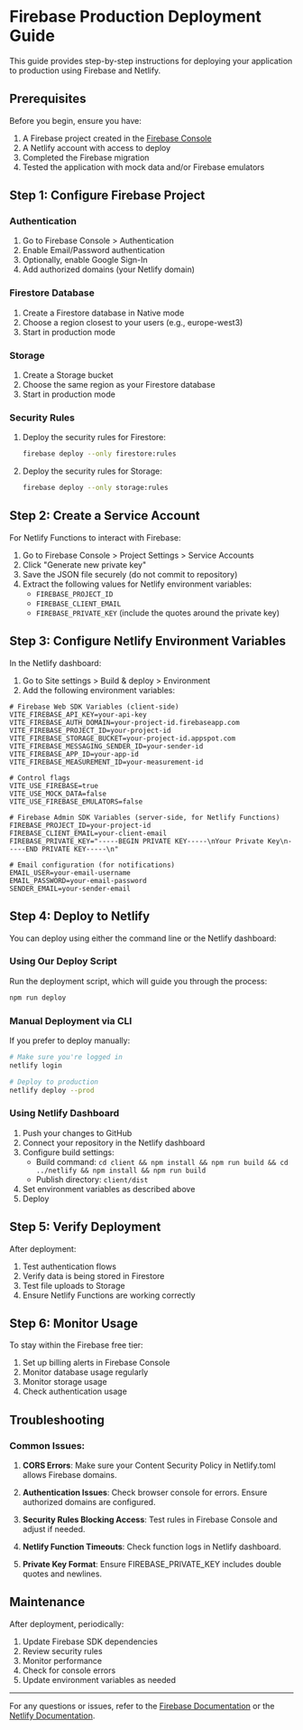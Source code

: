 # Firebase Production Deployment Guide

This guide provides step-by-step instructions for deploying your application to production using Firebase and Netlify.

## Prerequisites

Before you begin, ensure you have:

1. A Firebase project created in the [Firebase Console](https://console.firebase.google.com/)
2. A Netlify account with access to deploy
3. Completed the Firebase migration
4. Tested the application with mock data and/or Firebase emulators

## Step 1: Configure Firebase Project

### Authentication
1. Go to Firebase Console > Authentication
2. Enable Email/Password authentication
3. Optionally, enable Google Sign-In
4. Add authorized domains (your Netlify domain)

### Firestore Database
1. Create a Firestore database in Native mode
2. Choose a region closest to your users (e.g., europe-west3)
3. Start in production mode

### Storage
1. Create a Storage bucket
2. Choose the same region as your Firestore database
3. Start in production mode

### Security Rules
1. Deploy the security rules for Firestore:
   ```bash
   firebase deploy --only firestore:rules
   ```
2. Deploy the security rules for Storage:
   ```bash
   firebase deploy --only storage:rules
   ```

## Step 2: Create a Service Account

For Netlify Functions to interact with Firebase:

1. Go to Firebase Console > Project Settings > Service Accounts
2. Click "Generate new private key"
3. Save the JSON file securely (do not commit to repository)
4. Extract the following values for Netlify environment variables:
   - `FIREBASE_PROJECT_ID`
   - `FIREBASE_CLIENT_EMAIL`
   - `FIREBASE_PRIVATE_KEY` (include the quotes around the private key)

## Step 3: Configure Netlify Environment Variables

In the Netlify dashboard:

1. Go to Site settings > Build & deploy > Environment
2. Add the following environment variables:

```
# Firebase Web SDK Variables (client-side)
VITE_FIREBASE_API_KEY=your-api-key
VITE_FIREBASE_AUTH_DOMAIN=your-project-id.firebaseapp.com
VITE_FIREBASE_PROJECT_ID=your-project-id
VITE_FIREBASE_STORAGE_BUCKET=your-project-id.appspot.com
VITE_FIREBASE_MESSAGING_SENDER_ID=your-sender-id
VITE_FIREBASE_APP_ID=your-app-id
VITE_FIREBASE_MEASUREMENT_ID=your-measurement-id

# Control flags
VITE_USE_FIREBASE=true
VITE_USE_MOCK_DATA=false
VITE_USE_FIREBASE_EMULATORS=false

# Firebase Admin SDK Variables (server-side, for Netlify Functions)
FIREBASE_PROJECT_ID=your-project-id
FIREBASE_CLIENT_EMAIL=your-client-email
FIREBASE_PRIVATE_KEY="-----BEGIN PRIVATE KEY-----\nYour Private Key\n-----END PRIVATE KEY-----\n"

# Email configuration (for notifications)
EMAIL_USER=your-email-username
EMAIL_PASSWORD=your-email-password
SENDER_EMAIL=your-sender-email
```

## Step 4: Deploy to Netlify

You can deploy using either the command line or the Netlify dashboard:

### Using Our Deploy Script

Run the deployment script, which will guide you through the process:

```bash
npm run deploy
```

### Manual Deployment via CLI

If you prefer to deploy manually:

```bash
# Make sure you're logged in
netlify login

# Deploy to production
netlify deploy --prod
```

### Using Netlify Dashboard

1. Push your changes to GitHub
2. Connect your repository in the Netlify dashboard
3. Configure build settings:
   - Build command: `cd client && npm install && npm run build && cd ../netlify && npm install && npm run build`
   - Publish directory: `client/dist`
4. Set environment variables as described above
5. Deploy

## Step 5: Verify Deployment

After deployment:

1. Test authentication flows
2. Verify data is being stored in Firestore
3. Test file uploads to Storage
4. Ensure Netlify Functions are working correctly

## Step 6: Monitor Usage

To stay within the Firebase free tier:

1. Set up billing alerts in Firebase Console
2. Monitor database usage regularly
3. Monitor storage usage
4. Check authentication usage

## Troubleshooting

### Common Issues:

1. **CORS Errors**: Make sure your Content Security Policy in Netlify.toml allows Firebase domains.

2. **Authentication Issues**: Check browser console for errors. Ensure authorized domains are configured.

3. **Security Rules Blocking Access**: Test rules in Firebase Console and adjust if needed.

4. **Netlify Function Timeouts**: Check function logs in Netlify dashboard.

5. **Private Key Format**: Ensure FIREBASE_PRIVATE_KEY includes double quotes and newlines.

## Maintenance

After deployment, periodically:

1. Update Firebase SDK dependencies
2. Review security rules
3. Monitor performance
4. Check for console errors
5. Update environment variables as needed

---

For any questions or issues, refer to the [Firebase Documentation](https://firebase.google.com/docs) or the [Netlify Documentation](https://docs.netlify.com/).
